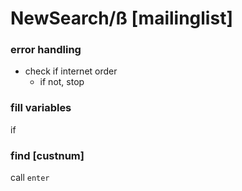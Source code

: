 # NewSearch/ß  [mailinglist]

### error handling
- check if internet order
  - if not, stop

### fill variables

if
### find [custnum]
call `enter`

